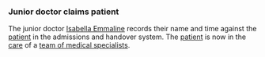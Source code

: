 ### Junior doctor claims patient

The junior doctor [Isabella Emmaline](todo.html) records their name and time against the [patient](Patient-DylanJones.html) in the admissions and handover system.  The [patient](Patient-DylanJones.html) is now in the [care](todo.html) of a [team of medical specialists](todo.html).